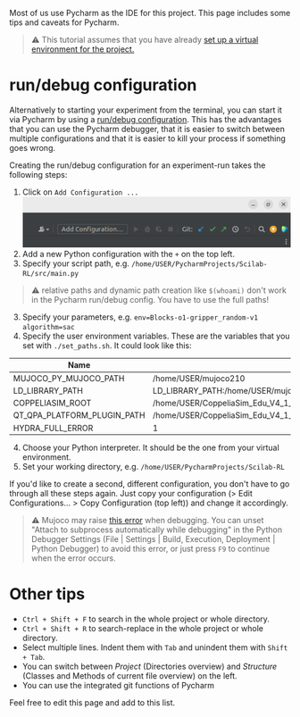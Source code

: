 Most of us use Pycharm as the IDE for this project. This page includes some tips and caveats for Pycharm.

> :warning: This tutorial assumes that you have already [set up a virtual environment for the project.](https://collaborating.tuhh.de/ckv0173/Scilab-RL#getting-started)

# run/debug configuration
Alternatively to starting your experiment from the terminal, you can start it via Pycharm by using a [run/debug configuration](https://www.jetbrains.com/help/pycharm/run-debug-configuration.html). This has the advantages that you can use the Pycharm debugger, that it is easier to switch between multiple configurations and that it is easier to kill your process if something goes wrong.

Creating the run/debug configuration for an experiment-run takes the following steps:
1. Click on `Add Configuration ...` ![image](uploads/2d225962e7792a85a63bc5977a7e363b/image.png)
2. Add a new Python configuration with the `+` on the top left. 
3. Specify your script path, e.g. `/home/USER/PycharmProjects/Scilab-RL/src/main.py`
> :warning: relative paths and dynamic path creation like `$(whoami)` don't work in the Pycharm run/debug config. You have to use the full paths!
3. Specify your parameters, e.g. `env=Blocks-o1-gripper_random-v1
algorithm=sac`
4. Specify the user environment variables. These are the variables that you set with `./set_paths.sh`. It could look like this:

| Name | Value |
| ------ | ------ |
| MUJOCO_PY_MUJOCO_PATH | /home/USER/mujoco210 |
| LD_LIBRARY_PATH | LD_LIBRARY_PATH:/home/USER/mujoco210/bin:/home/USER/CoppeliaSim_Edu_V4_1_0_Ubuntu20_04 |
| COPPELIASIM_ROOT | /home/USER/CoppeliaSim_Edu_V4_1_0_Ubuntu20_04 |
| QT_QPA_PLATFORM_PLUGIN_PATH | /home/USER/CoppeliaSim_Edu_V4_1_0_Ubuntu20_04 |
| HYDRA_FULL_ERROR | 1 |

4. Choose your Python interpreter. It should be the one from your virtual environment.
5. Set your working directory, e.g. `/home/USER/PycharmProjects/Scilab-RL`

If you'd like to create a second, different configuration, you don't have to go through all these steps again. Just copy your configuration (> Edit Configurations... > Copy Configuration (top left)) and change it accordingly.

> :warning:  Mujoco may raise [this error](https://github.com/openai/mujoco-py/issues/544) when debugging. You can unset "Attach to subprocess automatically while debugging" in the Python Debugger Settings (File | Settings | Build, Execution, Deployment | Python Debugger) to avoid this error, or just press `F9` to continue when the error occurs.

# Other tips
- `Ctrl + Shift + F` to search in the whole project or whole directory. 
- `Ctrl + Shift + R` to search-replace in the whole project or whole directory. 
- Select multiple lines. Indent them with `Tab` and unindent them with `Shift + Tab`.
- You can switch between _Project_ (Directories overview) and _Structure_ (Classes and Methods of current file overview) on the left.
- You can use the integrated git functions of Pycharm

Feel free to edit this page and add to this list.
